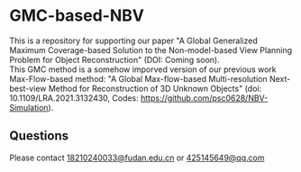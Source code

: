 # GMC-based-NBV
This is a repository for supporting our paper "A Global Generalized Maximum Coverage-based Solution to the Non-model-based View Planning Problem for Object Reconstruction" (DOI: Coming soon).
<br>
This GMC method is a somehow imporved version of our previous work Max-Flow-based method: "A Global Max-flow-based Multi-resolution Next-best-view Method for Reconstruction of 3D Unknown Objects" (doi: 10.1109/LRA.2021.3132430, Codes: https://github.com/psc0628/NBV-Simulation).
## Questions
Please contact 18210240033@fudan.edu.cn or 425145649@qq.com
